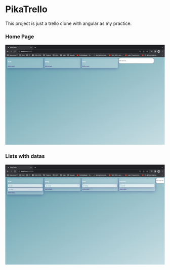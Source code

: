 # PikaTrello

This project is just a trello clone with angular as my practice.

### Home Page
![image](https://github.com/AyeChanHtunNaing/pika-trello/blob/master/src/assets/demo/index.png)


### Lists with datas
![image](https://github.com/AyeChanHtunNaing/pika-trello/blob/master/src/assets/demo/withdata.png)
